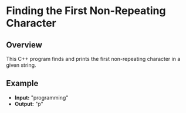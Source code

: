 # Finding the First Non-Repeating Character

## Overview
This C++ program finds and prints the first non-repeating character in a given string.

## Example
- **Input:** "programming"
- **Output:** "p"
